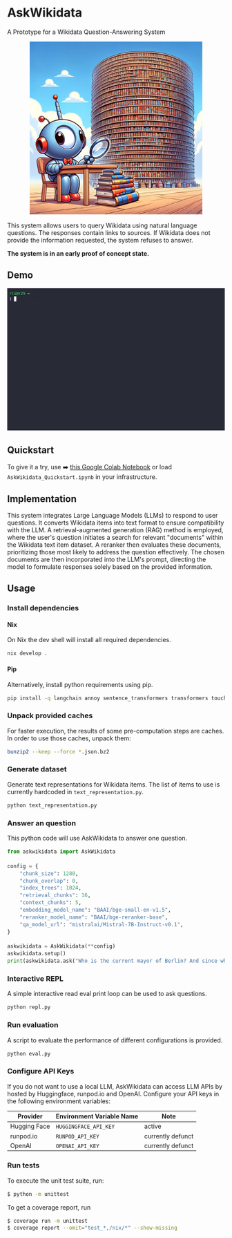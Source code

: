 # AskWikidata

A Prototype for a Wikidata Question-Answering System

<p align="center"><img src="./image.jpg" alt="A cute wrap, the mascot of Nixwrap" style="width:400px;"/></p>

This system allows users to query Wikidata using natural language questions. The responses contain links to sources. If Wikidata does not provide the information requested, the system refuses to answer.

**The system is in an early proof of concept state.**

## Demo

<p align="center"><img src="./askwikidata.gif" alt="A short demo showing the askwikidata repl responding to a question."/></p>

## Quickstart

To give it a try, use ➡️  [this Google Colab Notebook](https://colab.research.google.com/drive/1yRZshpNj0kXwY0XuUYw5ziqjw_RffxH-) or load `AskWikidata_Quickstart.ipynb` in your infrastructure.

## Implementation

This system integrates Large Language Models (LLMs) to respond to user questions. It converts Wikidata items into text format to ensure compatibility with the LLM. A retrieval-augmented generation (RAG) method is employed, where the user's question initiates a search for relevant "documents" within the Wikidata text item dataset. A reranker then evaluates these documents, prioritizing those most likely to address the question effectively. The chosen documents are then incorporated into the LLM's prompt, directing the model to formulate responses solely based on the provided information.

## Usage
### Install dependencies
#### Nix
On Nix the dev shell will install all required dependencies.
```sh
nix develop .
```

#### Pip
Alternatively, install python requirements using pip.
```sh
pip install -q langchain annoy sentence_transformers transformers touch pandas tqdm protobuf accelerate bitsandbytes safetensors sentencepiece
```

### Unpack provided caches
For faster execution, the results of some pre-computation steps are caches. In order to use those caches, unpack them:
```sh
bunzip2 --keep --force *.json.bz2
```

### Generate dataset
Generate text representations for Wikidata items. The list of items to use is currently hardcoded in `text_representation.py`.
```sh
python text_representation.py
```

### Answer an question
This python code will use AskWikidata to answer one question.
```python
from askwikidata import AskWikidata

config = {
    "chunk_size": 1280,
    "chunk_overlap": 0,
    "index_trees": 1024,
    "retrieval_chunks": 16,
    "context_chunks": 5,
    "embedding_model_name": "BAAI/bge-small-en-v1.5",
    "reranker_model_name": "BAAI/bge-reranker-base",
    "qa_model_url": "mistralai/Mistral-7B-Instruct-v0.1",
}

askwikidata = AskWikidata(**config)
askwikidata.setup()
print(askwikidata.ask("Who is the current mayor of Berlin? And since when is them serving?"))
```

### Interactive REPL
A simple interactive read eval print loop can be used to ask questions.
```sh
python repl.py
```

### Run evaluation
A script to evaluate the performance of different configurations is provided.
```sh
python eval.py
```

### Configure API Keys
If you do not want to use a local LLM, AskWikidata can access LLM APIs by hosted by Huggingface, runpod.io and OpenAI. Configure your API keys in the following environment variables:

Provider | Environment Variable Name | Note
--- | --- | ---
Hugging Face | `HUGGINGFACE_API_KEY` | active
runpod.io | `RUNPOD_API_KEY` | currently defunct
OpenAI | `OPENAI_API_KEY` | currently defunct

### Run tests
To execute the unit test suite, run:

```sh
$ python -m unittest
```

To get a coverage report, run
```sh
$ coverage run -m unittest
$ coverage report --omit="test_*,/nix/*" --show-missing
```
